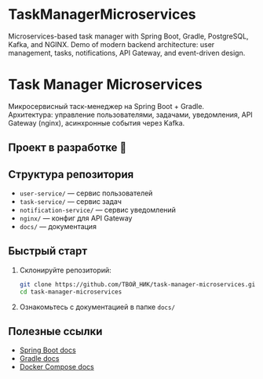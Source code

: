 # TaskManagerMicroservices
Microservices-based task manager with Spring Boot, Gradle, PostgreSQL, Kafka, and NGINX. Demo of modern backend architecture: user management, tasks, notifications, API Gateway, and event-driven design.

# Task Manager Microservices

Микросервисный таск-менеджер на Spring Boot + Gradle.  
Архитектура: управление пользователями, задачами, уведомления, API Gateway (nginx), асинхронные события через Kafka.

## Проект в разработке 🚧

## Структура репозитория

- `user-service/` — сервис пользователей
- `task-service/` — сервис задач
- `notification-service/` — сервис уведомлений
- `nginx/` — конфиг для API Gateway
- `docs/` — документация

## Быстрый старт

1. Склонируйте репозиторий:
   ```bash
   git clone https://github.com/ТВОЙ_НИК/task-manager-microservices.git
   cd task-manager-microservices
   ```
2. Ознакомьтесь с документацией в папке `docs/`

## Полезные ссылки

- [Spring Boot docs](https://docs.spring.io/spring-boot/docs/current/reference/htmlsingle/)
- [Gradle docs](https://docs.gradle.org/current/userguide/userguide.html)
- [Docker Compose docs](https://docs.docker.com/compose/)